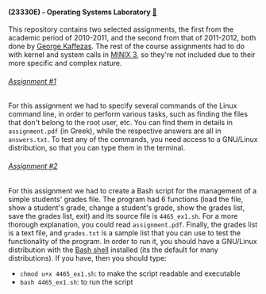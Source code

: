 #### (23330E) - Operating Systems Laboratory [:link:](https://www.ceid.upatras.gr/en/undergraduate/courses/23330%CE%95)

This repository contains two selected assignments, the first from the academic period of 2010-2011, and the second from
that of 2011-2012, both done by [George Kaffezas](https://github.com/gkffzs). The rest of the course assignments had
to do with kernel and system calls in [MINIX 3](http://www.minix3.org/), so they're not included due to their more
specific and complex nature.

###### [Assignment #1](https://github.com/gkffzs/CEID/tree/master/23330E/Assignment%20%231)
For this assignment we had to specify several commands of the Linux command line, in order to perform various tasks, such
as finding the files that don't belong to the root user, etc. You can find them in details in `assignment.pdf` (in
Greek), while the respective answers are all in `answers.txt`. To test any of the commands, you need access to a
GNU/Linux distribution, so that you can type them in the terminal.

###### [Assignment #2](https://github.com/gkffzs/CEID/tree/master/23330E/Assignment%20%232)
For this assignment we had to create a Bash script for the management of a simple students' grades file. The program 
had 6 functions (load the file, show a student's grade, change a student's grade, show the grades list, save the grades
list, exit) and its source file is `4465_ex1.sh`. For a more thorough explanation, you could read `assignment.pdf`.
Finally, the grades list is a text file, and `grades.txt` is a sample list that you can use to test the functionality of
the program. In order to run it, you should have a GNU/Linux distribution with the
[Bash shell](https://www.gnu.org/software/bash/) installed (its the default for many distributions). If you have, then
you should type:
- `chmod u+x 4465_ex1.sh`: to make the script readable and executable
- `bash 4465_ex1.sh`: to run the script
